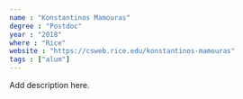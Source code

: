 ```yaml
---
name : "Konstantinos Mamouras"
degree : "Postdoc"
year : "2018"
where : "Rice"
website : "https://csweb.rice.edu/konstantinos-mamouras"
tags : ["alum"]
---
```

Add description here.
